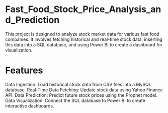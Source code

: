 # Fast_Food_Stock_Price_Analysis_and_Prediction
This project is designed to analyze stock market data for various fast food companies. It involves fetching historical and real-time stock data, inserting this data into a SQL database, and using Power BI to create a dashboard for visualization.
# Features
Data Ingestion: Load historical stock data from CSV files into a MySQL database.
Real-Time Data Fetching: Update stock data using Yahoo Finance API.
Data Prediction: Predict future stock prices using the Prophet model.
Data Visualization: Connect the SQL database to Power BI to create interactive dashboards.
